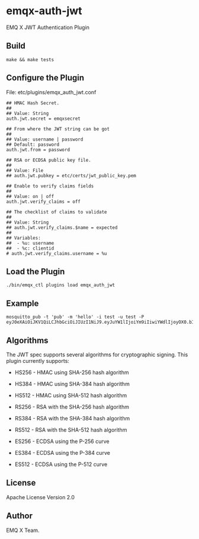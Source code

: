 
# emqx-auth-jwt

EMQ X JWT Authentication Plugin

Build
-----

```
make && make tests
```

Configure the Plugin
--------------------

File: etc/plugins/emqx_auth_jwt.conf

```
## HMAC Hash Secret.
##
## Value: String
auth.jwt.secret = emqxsecret

## From where the JWT string can be got
##
## Value: username | password
## Default: password
auth.jwt.from = password

## RSA or ECDSA public key file.
##
## Value: File
## auth.jwt.pubkey = etc/certs/jwt_public_key.pem

## Enable to verify claims fields
##
## Value: on | off
auth.jwt.verify_claims = off

## The checklist of claims to validate
##
## Value: String
## auth.jwt.verify_claims.$name = expected
##
## Variables:
##  - %u: username
##  - %c: clientid
# auth.jwt.verify_claims.username = %u
```

Load the Plugin
---------------

```
./bin/emqx_ctl plugins load emqx_auth_jwt
```

Example
-------

```
mosquitto_pub -t 'pub' -m 'hello' -i test -u test -P eyJ0eXAiOiJKV1QiLCJhbGciOiJIUzI1NiJ9.eyJuYW1lIjoiYm9iIiwiYWdlIjoyOX0.bIV_ZQ8D5nQi0LT8AVkpM4Pd6wmlbpR9S8nOLJAsA8o
```

Algorithms
----------

The JWT spec supports several algorithms for cryptographic signing. This plugin currently supports:

* HS256 - HMAC using SHA-256 hash algorithm
* HS384 - HMAC using SHA-384 hash algorithm
* HS512 - HMAC using SHA-512 hash algorithm

* RS256 - RSA with the SHA-256 hash algorithm
* RS384 - RSA with the SHA-384 hash algorithm
* RS512 - RSA with the SHA-512 hash algorithm

* ES256 - ECDSA using the P-256 curve
* ES384 - ECDSA using the P-384 curve
* ES512 - ECDSA using the P-512 curve

License
-------

Apache License Version 2.0

Author
------

EMQ X Team.
